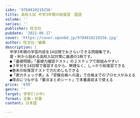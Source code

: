 ```yaml
---
isbn: '9784010219256'
title: 高校入試 中学3年間の総復習　国語
volume: ''
series: ''
publisher: 旺文社
pubdate: '2021-06-17'
cover: 'https://cover.openbd.jp/9784010219256.jpg'
author: 旺文社／編集
description: |
  中学3年間の学習内容を14日間でおさらいできる問題集です。
  夏・秋から始める高校入試対策に最適の1冊です。
  ●「基礎問題」「基礎力確認テスト」の２ステップで取組みやすい
  ●３年分を14日間で復習するから、無理なく、しっかり総復習できる
  ●巻末の総復習テストで力だめしもできる
  ●「実力チェック表」＆「受験合格への道」で合格までのプロセスがみえる
  ●得点につながる「要点まとめシート」で本番直前まで使える
price: '650'
genre: ''
target: 学参I(小中)
format: 全集・双書
content: 日本語

---
```


